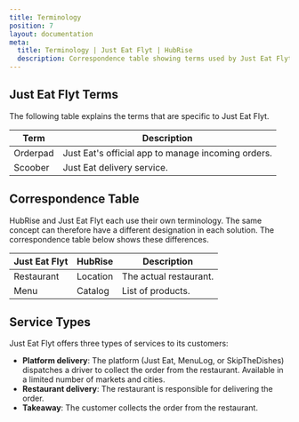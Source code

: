 ```yaml
---
title: Terminology
position: 7
layout: documentation
meta:
  title: Terminology | Just Eat Flyt | HubRise
  description: Correspondence table showing terms used by Just Eat Flyt and those used on HubRise for the same concept. Connect apps and synchronise your data.
---
```


## Just Eat Flyt Terms

The following table explains the terms that are specific to Just Eat Flyt.

| Term     | Description                                        |
| -------- | -------------------------------------------------- |
| Orderpad | Just Eat's official app to manage incoming orders. |
| Scoober  | Just Eat delivery service.                         |

## Correspondence Table

HubRise and Just Eat Flyt each use their own terminology. The same concept can therefore have a different designation in each solution. The correspondence table below shows these differences.

| Just Eat Flyt | HubRise  | Description            |
| ------------- | -------- | ---------------------- |
| Restaurant    | Location | The actual restaurant. |
| Menu          | Catalog  | List of products.      |

## Service Types

Just Eat Flyt offers three types of services to its customers:

- **Platform delivery**: The platform (Just Eat, MenuLog, or SkipTheDishes) dispatches a driver to collect the order from the restaurant. Available in a limited number of markets and cities.
- **Restaurant delivery**: The restaurant is responsible for delivering the order.
- **Takeaway**: The customer collects the order from the restaurant.
